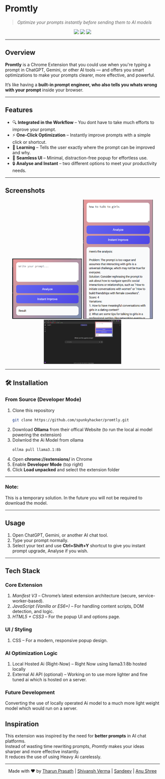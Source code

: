 # Promtly
> *Optimize your prompts instantly before sending them to AI models*  

<p align="center">
  <img src="https://img.shields.io/badge/Chrome-Extension-blue?logo=google-chrome&logoColor=white" />
  <img src="https://img.shields.io/github/license/SpunkyHacker/promtly" />
  <img src="https://img.shields.io/github/stars/SpunkyHacker/promtly?style=social" />
</p>

---

## Overview  
**Promtly** is a Chrome Extension that you could use when you're typing a prompt in ChatGPT, Gemini, or other AI tools — and offers you smart optimizations to make your prompts clearer, more effective, and powerful.  

It’s like having a **built-in prompt engineer, who also tells you whats wrong with your prompt** inside your browser.  

---

## Features  
- 🔍 **Integrated in the Workflow** – You dont have to take much efforts to improve your prompt.  
- ⚡ **One-Click Optimization** – Instantly improve prompts with a simple click or shortcut.  
- 🎯 **Learning** – Tells the user exactly where the prompt can be improved and why.  
- 🎨 **Seamless UI** – Minimal, distraction-free popup for effortless use.  
- 🔒 **Analyse and Instant** – two different options to meet your productivity needs.

---

## Screenshots  
<p align="center">
  <img src="{E6803ECF-4641-43EB-ABD5-0FB243B0BE27}.png" width="45%" />
  <img src="{05C00144-2A89-4E9D-9104-E15DD8B581D3}.png" width="45%" />
  <img src="{B0F18746-AD8B-4D5A-9563-6857B1F1F68A}.png" width="50%" />
</p>

---

## 🛠 Installation  

### From Source (Developer Mode)  
1. Clone this repository  
   ```bash
   git clone https://github.com/spunkyhacker/promtly.git
   ```  
2. Download **Ollama** from their offical Website (to run the local ai model powering the extension)
3. Dolwnlod the Ai Model from ollama 
   ```bash
   ollma pull llama3.1:8b
4. Open **chrome://extensions/** in Chrome  
5. Enable **Developer Mode** (top right)  
6. Click **Load unpacked** and select the extension folder  
---

### Note:
This is a temporary solution. In the future you will not be required to download the model.

---

## Usage  
1. Open ChatGPT, Gemini, or another AI chat tool.  
2. Type your prompt normally.  
3. Select your text and use **Ctrl+Shift+Y** shortcut to give you instant prompt upgrade, Analyse if you wish.  

---

## Tech Stack

### Core Extension
1. *Manifest V3* – Chrome’s latest extension architecture (secure, service-worker-based).
2. *JavaScript (Vanilla or ES6+)* – For handling content scripts, DOM detection, and logic.
3. *HTML5 + CSS3* – For the popup UI and options page.

### UI / Styling
1. CSS – For a modern, responsive popup design.

### AI Optimization Logic
1. Local Hosted Ai (Right-Now) – Right Now using llama3.1:8b hosted locally
2. External AI API (optional) – Working on to use more lighter and fine tuned ai which is hosted on a server.

### Future Development
Converting the use of locally operated Ai model to a much more light weight model which would run on a server.


## Inspiration  
This extension was inspired by the need for **better prompts** in AI chat platforms.  
Instead of wasting time rewriting prompts, *Promtly* makes your ideas sharper and more effective instantly.  
It reduces the use of using Heavy Ai carelessly.

---

<p align="center"> 
  Made with ❤️ by <a href="https://github.com/spunkyhacker">Tharun Prasath</a>  
   | <a href="https://github.com/arc5tar">Shivansh Verma</a>
   | <a href="#">Sandeev</a>
   | <a href="#">Anu Shree</a>
    
</p>
